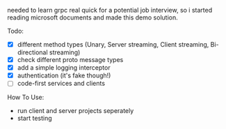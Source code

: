 needed to learn grpc real quick for a potential job interview, so i started reading microsoft documents and made this demo solution.

Todo:
- [x] different method types (Unary, Server streaming, Client streaming, Bi-directional streaming)
- [x] check different proto message types
- [x] add a simple logging interceptor
- [x] authentication (it's fake though!)
- [ ] code-first services and clients

How To Use:
- run client and server projects seperately
- start testing
